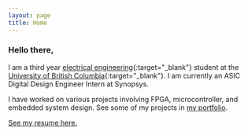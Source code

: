 ```yaml
---
layout: page
title: Home
---
```


### Hello there,

I am a third year [electrical engineering](https://ece.ubc.ca/undergraduates/programs/electrical-engineering-program/){:target="_blank"} student at the [University of British Columbia](https://www.ubc.ca){:target="_blank"}. I am currently an ASIC Digital Design Engineer Intern at Synopsys.

I have worked on various projects involving FPGA, microcontroller, and embedded system design. See some of my projects in [my portfolio](/portfolio).

[See my resume here.](/resume)
